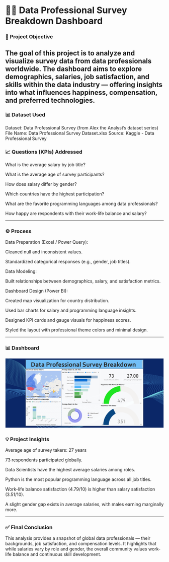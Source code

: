 # 👩‍💻 Data Professional Survey Breakdown Dashboard
### **📌 Project Objective**

The goal of this project is to analyze and visualize survey data from data professionals worldwide.
The dashboard aims to explore demographics, salaries, job satisfaction, and skills within the data industry — offering insights into what influences happiness, compensation, and preferred technologies.
---

### **📊 Dataset Used**
Dataset: Data Professional Survey (from Alex the Analyst’s dataset series)
File Name: Data Professional Survey Dataset.xlsx
Source: Kaggle - Data Professional Survey

### **📈 Questions (KPIs) Addressed**

What is the average salary by job title?

What is the average age of survey participants?

How does salary differ by gender?

Which countries have the highest participation?

What are the favorite programming languages among data professionals?

How happy are respondents with their work-life balance and salary?

---

### **⚙️ Process**

Data Preparation (Excel / Power Query):

Cleaned null and inconsistent values.

Standardized categorical responses (e.g., gender, job titles).

Data Modeling:

Built relationships between demographics, salary, and satisfaction metrics.

Dashboard Design (Power BI):

Created map visualization for country distribution.

Used bar charts for salary and programming language insights.

Designed KPI cards and gauge visuals for happiness scores.

Styled the layout with professional theme colors and minimal design.

---

### **📊 Dashboard**
![Data Professional Survey Breakdown Dashboard](Screenshot%202025-10-17%20155645.png)

### **💡 Project Insights**

Average age of survey takers: 27 years

73 respondents participated globally.

Data Scientists have the highest average salaries among roles.

Python is the most popular programming language across all job titles.

Work-life balance satisfaction (4.79/10) is higher than salary satisfaction (3.51/10).

A slight gender gap exists in average salaries, with males earning marginally more.

---
### **✅ Final Conclusion**

This analysis provides a snapshot of global data professionals — their backgrounds, job satisfaction, and compensation levels.
It highlights that while salaries vary by role and gender, the overall community values work-life balance and continuous skill development.
